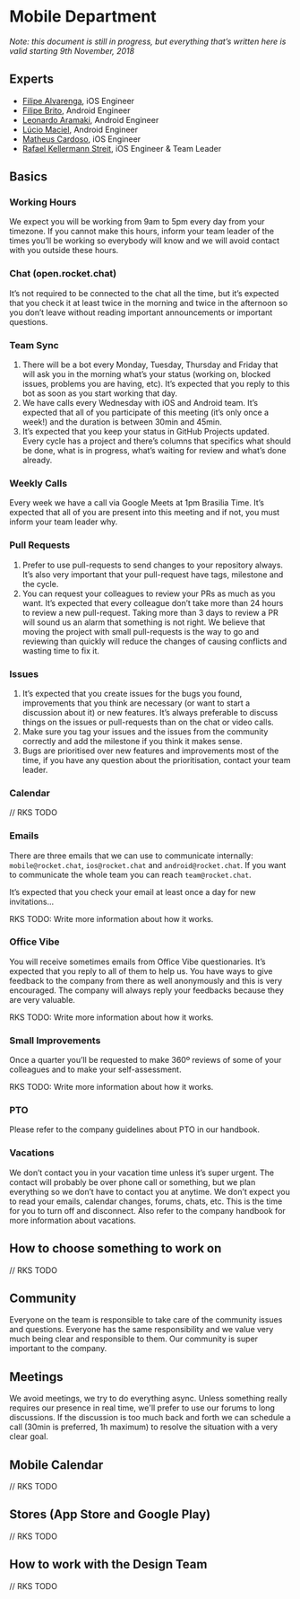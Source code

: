 # Mobile Department

_Note: this document is still in progress, but everything that’s written here is valid starting 9th November, 2018_

## Experts

- [Filipe Alvarenga](https://open.rocket.chat/direct/filipe.alvarenga), iOS Engineer
- [Filipe Brito](https://open.rocket.chat/direct/filipe.brito), Android Engineer
- [Leonardo Aramaki](https://open.rocket.chat/direct/leonardo.aramaki), Android Engineer
- [Lúcio Maciel](https://open.rocket.chat/direct/lucio.maciel), Android Engineer
- [Matheus Cardoso](https://open.rocket.chat/direct/matheus.cardoso), iOS Engineer
- [Rafael Kellermann Streit](https://open.rocket.chat/direct/rafael.kellermann), iOS Engineer & Team Leader

## Basics

### Working Hours

We expect you will be working from 9am to 5pm every day from your timezone. If you cannot make this hours, inform your team leader of the times you’ll be working so everybody will know and we will avoid contact with you outside these hours.

### Chat (open.rocket.chat)

It’s not required to be connected to the chat all the time, but it’s expected that you check it at least twice in the morning and twice in the afternoon so you don’t leave without reading important announcements or important questions.

### Team Sync

1. There will be a bot every Monday, Tuesday, Thursday and Friday that will ask you in the morning what’s your status (working on, blocked issues, problems you are having, etc). It’s expected that you reply to this bot as soon as you start working that day.
2. We have calls every Wednesday with iOS and Android team. It’s expected that all of you participate of this meeting (it’s only once a week!) and the duration is between 30min and 45min.
3. It’s expected that you keep your status in GitHub Projects updated. Every cycle has a project and there’s columns that specifics what should be done, what is in progress, what’s waiting for review and what’s done already.

### Weekly Calls

Every week we have a call via Google Meets at 1pm Brasilia Time. It’s expected that all of you are present into this meeting and if not, you must inform your team leader why.

### Pull Requests

1. Prefer to use pull-requests to send changes to your repository always. It’s also very important that your pull-request have tags, milestone and the cycle.
2. You can request your colleagues to review your PRs as much as you want. It’s expected that every colleague don’t take more than 24 hours to review a new pull-request. Taking more than 3 days to review a PR will sound us an alarm that something is not right. We believe that moving the project with small pull-requests is the way to go and reviewing than quickly will reduce the changes of causing conflicts and wasting time to fix it.

### Issues

1. It’s expected that you create issues for the bugs you found, improvements that you think are necessary (or want to start a discussion about it) or new features. It’s always preferable to discuss things on the issues or pull-requests than on the chat or video calls.
2. Make sure you tag your issues and the issues from the community correctly and add the milestone if you think it makes sense.
3. Bugs are prioritised over new features and improvements most of the time, if you have any question about the prioritisation, contact your team leader.

### Calendar

// RKS TODO

### Emails

There are three emails that we can use to communicate internally: `mobile@rocket.chat`, `ios@rocket.chat` and `android@rocket.chat`. If you want to communicate the whole team you can reach `team@rocket.chat`.

It’s expected that you check your email at least once a day for new invitations...

RKS TODO: Write more information about how it works.

### Office Vibe

You will receive sometimes emails from Office Vibe questionaries. It’s expected that you reply to all of them to help us. You have ways to give feedback to the company from there as well anonymously and this is very encouraged. The company will always reply your feedbacks because they are very valuable.

RKS TODO: Write more information about how it works.

### Small Improvements

Once a quarter you’ll be requested to make 360º reviews of some of your colleagues and to make your self-assessment.

RKS TODO: Write more information about how it works.

### PTO

Please refer to the company guidelines about PTO in our handbook.

### Vacations

We don’t contact you in your vacation time unless it’s super urgent. The contact will probably be over phone call or something, but we plan everything so we don’t have to contact you at anytime. We don’t expect you to read your emails, calendar changes, forums, chats, etc. This is the time for you to turn off and disconnect. Also refer to the company handbook for more information about vacations.

## How to choose something to work on

// RKS TODO

## Community

Everyone on the team is responsible to take care of the community issues and questions. Everyone has the same responsibility and we value very much being clear and responsible to them. Our community is super important to the company.

## Meetings

We avoid meetings, we try to do everything async. Unless something really requires our presence in real time, we'll prefer to use our forums to long discussions. If the discussion is too much back and forth we can schedule a call (30min is preferred, 1h maximum) to resolve the situation with a very clear goal.

## Mobile Calendar

// RKS TODO

## Stores (App Store and Google Play)

// RKS TODO

## How to work with the Design Team

// RKS TODO

